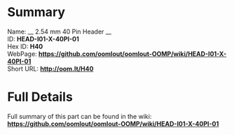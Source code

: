 
Summary
=================
  
Name: __ 2.54 mm 40 Pin Header __    
ID: __HEAD-I01-X-40PI-01__   
Hex ID: __H40__   
WebPage: __https://github.com/oomlout/oomlout-OOMP/wiki/HEAD-I01-X-40PI-01__   
Short URL: __http://oom.lt/H40__   

Full Details
==========================
Full summary of this part can be found in the wiki:   
__https://github.com/oomlout/oomlout-OOMP/wiki/HEAD-I01-X-40PI-01__    

